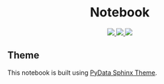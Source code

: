 <h1 align="center">Notebook</h1>
<p align="center">
    <a href="https://zcnote.top/science/index.html">
        <img src="https://img.shields.io/badge/Category-Python-blue">
    </a>
    <a href="https://github.com/zclab/notebook/actions">
        <img src="https://github.com/zclab/notebook/actions/workflows/deploy.yml/badge.svg">
    </a>
    <a href="https://zcnote.top">
        <img src="https://img.shields.io/badge/notebook-website-orange">
    </a>
</p>

## Theme

This notebook is built using [PyData Sphinx Theme](https://github.com/pydata/pydata-sphinx-theme).